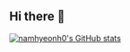 ## Hi there 👋

[![namhyeonh0's GitHub stats](https://github-readme-stats.vercel.app/api?username=namhyeonh0)](https://github.com/namhyeonh0/github-readme-stats)
